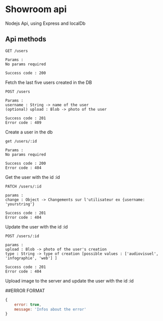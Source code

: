# Showroom api

Nodejs Api, using Express and localDb 

## Api methods 


```
GET /users

Params :
No params required

Success code : 200
```
Fetch the last five users created in the DB

```
POST /users

Params :
username : String -> name of the user
(optional) upload : Blob -> photo of the user

Success code : 201
Error code : 409
```
Create a user in the db

```
get /users/:id

Params :
No params required

Success code : 200
Error code : 404
```
Get the user with the id :id

```
PATCH /users/:id

params :
change : Object -> Changements sur l'utilisateur ex {username: 'yourstring'}

Success code : 201
Error code : 404
```
Update the user with the id :id

```
POST /users/:id

params :
upload : Blob -> photo of the user's creation
type : String -> type of creation [possible values : ['audiovisuel', 'infographie', 'web'] ]

Success code : 201
Error code : 404
```
Upload image to the server and update the user with the id :id

##ERROR FORMAT

```javascript
{
    error: true,
    message: 'Infos about the error'
}
```